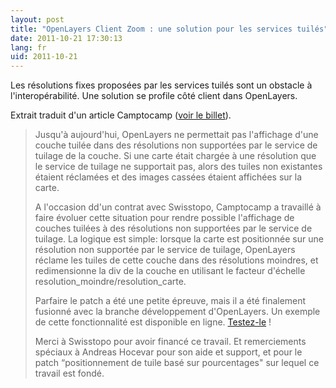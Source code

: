```yaml
---
layout: post
title: "OpenLayers Client Zoom : une solution pour les services tuilés"
date: 2011-10-21 17:30:13
lang: fr
uid: 2011-10-21
---
```


<p>Les résolutions fixes proposées par les services tuilés sont un obstacle à
l'interopérabilité. Une solution se profile côté client dans OpenLayers.</p>

<!--more-->

<p>Extrait traduit d'un article Camptocamp (<a href="http://www.camptocamp.com/en/blog/2011/10/openlayers-client-zoom-feature/trackback/" hreflang="en">voir le billet</a>).</p>
<blockquote>
<p>Jusqu'à aujourd'hui, OpenLayers ne permettait pas l'affichage d'une couche
tuilée dans des résolutions non supportées par le service de tuilage de la
couche. Si une carte était chargée à une résolution que le service de tuilage
ne supportait pas, alors des tuiles non existantes étaient réclamées et des
images cassées étaient affichées sur la carte.</p>
<p>A l'occasion dd'un contrat avec Swisstopo, Camptocamp a travaillé à faire
évoluer cette situation pour rendre possible l'affichage de couches tuilées à
des résolutions non supportées par le service de tuilage. La logique est
simple: lorsque la carte est positionnée sur une résolution non supportée par
le service de tuilage, OpenLayers réclame les tuiles de cette couche dans des
résolutions moindres, et redimensionne la div de la couche en utilisant le
facteur d'échelle resolution_moindre/resolution_carte.</p>
<p>Parfaire le patch a été une petite épreuve, mais il a été finalement
fusionné avec la branche développement d'OpenLayers. Un exemple de cette
fonctionnalité est disponible en ligne. <a href="http://elemoine.github.com/openlayers/examples/clientzoom.html" hreflang="fr">Testez-le</a> !</p>
<p>Merci à Swisstopo pour avoir financé ce travail. Et remerciements spéciaux à
Andreas Hocevar pour son aide et support, et pour le patch “positionnement de
tuile basé sur pourcentages&quot; sur lequel ce travail est fondé.</p>
</blockquote>
